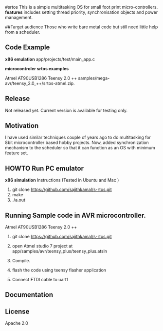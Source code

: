 #srtos
This is a simple multitasking OS for small foot print micro-controllers.
**features** includes setting thread priority, synchronisation objects  and power management.

##Target audience
 Those who write bare metal code but still need little help from a scheduler. 
 
 

## Code Example
**x86 emulation**
   app/projects/test/main_app.c

**microcontroler srtos   examples**

Atmel AT90USB1286  Teensy 2.0 ++
samples/mega-avr/teensy_2.0_++/srtos-atmel.zip. 

## Release
Not released yet. Current version is available for testing only.

## Motivation
I have used similar  techniques couple of years ago to do  multitasking for 8bit microcontroller based  hobby projects.
Now, added synchronization mechanism to the scheduler so that  it can function  as an OS with minimum feature set. 

## HOWTO Run PC emulator

**x86 simulation**
Instructions (Tested in Ubuntu and Mac )
1. git clone https://github.com/sajithkamal/s-rtos.git
2. make
3. ./a.out

## Running Sample code in AVR microcontroller.
Atmel AT90USB1286  Teensy 2.0 ++
1. git clone https://github.com/sajithkamal/s-rtos.git

2. open Atmel studio 7 project at  app/samples/avr/teensy_plus/teensy_plus.atsln 

3. Compile.

4. flash the code using teensy flasher application  

5. Connect FTDI cable to uart1 

## Documentation



## License
Apache 2.0

